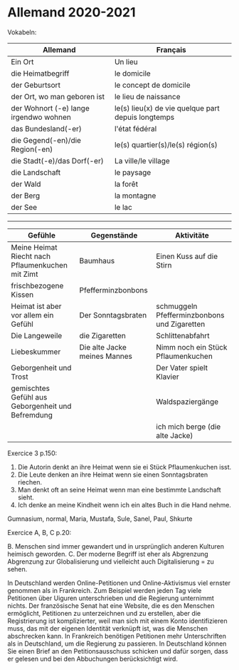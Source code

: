 # Allemand 2020-2021

Vokabeln:

|Allemand|Français|
|---|---|
|Ein  Ort|Un lieu|
|die Heimatbegriff|le domicile|
|der Geburtsort|le concept de domicile|
|der Ort, wo man geboren ist|le lieu de naissance|
|der Wohnort (-e) lange irgendwo wohnen| le(s) lieu(x) de vie quelque part depuis longtemps|
|das Bundesland(-er)|l'état fédéral|
|die Gegend(-en)/die Region(-en)|le(s) quartier(s)/le(s) région(s)|
|die Stadt(-e)/das Dorf(-er)|La ville/le village|
|die Landschaft|le paysage|
|der Wald|la forêt|
|der Berg|la montagne|
|der See|le lac|

-----

|Gefühle|Gegenstände|Aktivitäte|
|---------|---------|---------|
|Meine Heimat Riecht nach Pflaumenkuchen mit Zimt|Baumhaus|Einen Kuss auf die Stirn|
|frischbezogene Kissen|Pfefferminzbonbons||
|Heimat ist aber vor allem ein Gefühl|Der Sonntagsbraten|schmuggeln Pfefferminzbonbons und Zigaretten|
|Die Langeweile|die Zigaretten|Schlittenabfahrt|
|Liebeskummer|Die alte Jacke meines Mannes|Nimm noch ein Stück Pflaumenkuchen|
|Geborgenheit und Trost||Der Vater spielt Klavier|
|gemischtes Gefühl aus Geborgenheit und Befremdung||Waldspaziergänge|
|||ich mich berge (die alte Jacke)|


Exercice 3 p.150:

1. Die Autorin denkt an ihre Heimat wenn sie ei Stück Pflaumenkuchen isst.
2. Die Leute denken an ihre Heimat wenn sie einen Sonntagsbraten riechen.
3. Man denkt oft an seine Heimat wenn man eine bestimmte Landschaft sieht.
4. Ich denke an meine Kindheit wenn ich ein altes Buch in die Hand nehme.

Gumnasium, normal, Maria, Mustafa, Sule, Sanel, Paul, Shkurte

Exercice A, B, C p.20:

B. Menschen sind immer gewandert und in ursprünglich anderen Kulturen heimisch geworden.
C. Der moderne Begriff ist eher als Abgrenzung Abgrenzung zur Globalisierung und vielleicht auch Digitalisierung = zu sehen.

In Deutschland werden Online-Petitionen und Online-Aktivismus viel ernster genommen als in Frankreich. Zum Beispiel werden jeden Tag viele Petitionen über Uiguren unterschrieben und die Regierung unternimmt nichts. Der französische Senat hat eine Website, die es den Menschen ermöglicht, Petitionen zu unterzeichnen und zu erstellen, aber die Registrierung ist komplizierter, weil man sich mit einem Konto identifizieren muss, das mit der eigenen Identität verknüpft ist, was die Menschen abschrecken kann. In Frankreich benötigen Petitionen mehr Unterschriften als in Deutschland, um die Regierung zu passieren. In Deutschland können Sie einen Brief an den Petitionsausschuss schicken und dafür sorgen, dass er gelesen und bei den Abbuchungen berücksichtigt wird.
<!--stackedit_data:
eyJoaXN0b3J5IjpbOTcyMjI4ODAyXX0=
-->
